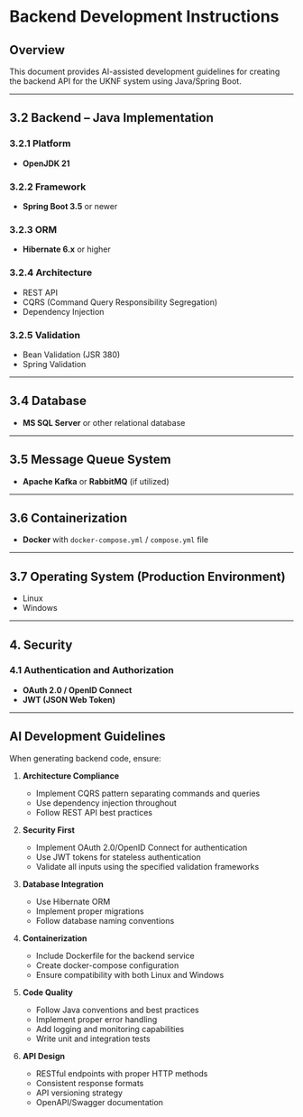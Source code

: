 # Backend Development Instructions

## Overview
This document provides AI-assisted development guidelines for creating the backend API for the UKNF system using Java/Spring Boot.

---

## 3.2 Backend – Java Implementation

### 3.2.1 Platform
- **OpenJDK 21**

### 3.2.2 Framework
- **Spring Boot 3.5** or newer

### 3.2.3 ORM
- **Hibernate 6.x** or higher

### 3.2.4 Architecture
- REST API
- CQRS (Command Query Responsibility Segregation)
- Dependency Injection

### 3.2.5 Validation
- Bean Validation (JSR 380)
- Spring Validation

---

## 3.4 Database
- **MS SQL Server** or other relational database

---

## 3.5 Message Queue System
- **Apache Kafka** or **RabbitMQ** (if utilized)

---

## 3.6 Containerization
- **Docker** with `docker-compose.yml` / `compose.yml` file

---

## 3.7 Operating System (Production Environment)
- Linux
- Windows

---

## 4. Security

### 4.1 Authentication and Authorization
- **OAuth 2.0 / OpenID Connect**
- **JWT (JSON Web Token)**

---

## AI Development Guidelines

When generating backend code, ensure:

1. **Architecture Compliance**
   - Implement CQRS pattern separating commands and queries
   - Use dependency injection throughout
   - Follow REST API best practices

2. **Security First**
   - Implement OAuth 2.0/OpenID Connect for authentication
   - Use JWT tokens for stateless authentication
   - Validate all inputs using the specified validation frameworks

3. **Database Integration**
   - Use Hibernate ORM
   - Implement proper migrations
   - Follow database naming conventions

4. **Containerization**
   - Include Dockerfile for the backend service
   - Create docker-compose configuration
   - Ensure compatibility with both Linux and Windows

5. **Code Quality**
   - Follow Java conventions and best practices
   - Implement proper error handling
   - Add logging and monitoring capabilities
   - Write unit and integration tests

6. **API Design**
   - RESTful endpoints with proper HTTP methods
   - Consistent response formats
   - API versioning strategy
   - OpenAPI/Swagger documentation
